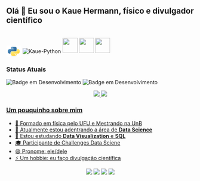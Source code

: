 ## Olá 👋 Eu sou o Kaue Hermann, físico e divulgador científico


<div style="display: inline_block"><br>
  <img align="center" alt="Kaue-Python" height="30" width="40" src="https://raw.githubusercontent.com/devicons/devicon/master/icons/python/python-original.svg"/>
  <img align="center" alt="Kaue-Python" height="80" width="80" src="https://cdn.jsdelivr.net/gh/devicons/devicon/icons/oracle/oracle-original.svg" />
  <img src="https://cdn.jsdelivr.net/gh/devicons/devicon/icons/jupyter/jupyter-original-wordmark.svg" width="40" height="40"/>
  <img src="https://cdn.jsdelivr.net/gh/devicons/devicon/icons/pandas/pandas-original.svg" width="40" height="40"/>
  <img src="https://cdn.jsdelivr.net/gh/devicons/devicon/icons/numpy/numpy-original.svg" width="40" height="40"/>
  <a>
 <img style="border-radius: 40%;" src="https://user-images.githubusercontent.com/68445400/167929638-be49afaf-e307-4687-9307-fc37c7489741.svg" width="45px;" alt=""/>
 <sub><b></b></sub></a> <a></a>
</div>

### Status Atuais
![Badge em Desenvolvimento](https://img.shields.io/static/v1?label=ESTUDANDO&message=DATAVISUALIZATION&color=<COLOR>)
![Badge em Desenvolvimento](https://img.shields.io/static/v1?label=ESTUDANDO&message=MachineLearning&color=<COLOR>)
  
<div align="center">
  <a href="https://github.com/KaueAbbe">
  <img  height="165em" src="https://github-readme-stats.vercel.app/api?username=KaueAbbe&show_icons=true&theme=radical&include_all_commits=true&count_private=true"/>
  <img  height="165em" src="https://github-readme-stats.vercel.app/api/top-langs/?username=KaueAbbe&layout=compact&langs_count=7&theme=radical"/>
    
</div>

### Um pouquinho sobre mim
- 🔬 Formado em física pelo UFU e Mestrando na UnB
- 🔭 Atualmente estou adentrando a área de **Data Science**
- 🌱 Estou estudando **Data Visualization** e **SQL**
- 🎓 Participante de Challenges Data Sciene
- 😄 Pronome: ele/dele
- ⚡ Um hobbie: eu faço divulgação científica
 
<div align = "center"> 
  <a href="https://www.linkedin.com/in/kaue-abbehausen-5b1922165/" target="_blank"><img src="https://img.shields.io/badge/-LinkedIn-%230077B5?style=for-the-badge&logo=linkedin&logoColor=white" target="_blank"></a> 
  <a href="https://www.instagram.com/cienciaeanimacao/" target="_blank"><img src="https://img.shields.io/badge/-Instagram-%23E4405F?style=for-the-badge&logo=instagram&logoColor=white" target="_blank"></a>
  <a href="https://www.youtube.com/channel/UCfzwfI4y_PPXyd-ivv4KXOw" target="_blank"><img src="https://img.shields.io/badge/YouTube-FF0000?style=for-the-badge&logo=youtube&logoColor=white" target="_blank"></a>
  <a href = "mailto:kaueabbehausen@hotmail.com"><img src="https://img.shields.io/badge/Microsoft_Outlook-0078D4?style=for-the-badge&logo=microsoft-outlook&logoColor=white" target="_blank"></a>
</div>
